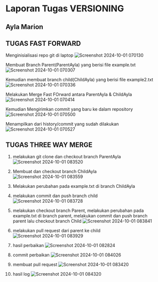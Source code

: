 #  **Laporan Tugas VERSIONING**
## Ayla Marion
## TUGAS FAST FORWARD
Menginisialisasi repo git di laptop
![Screenshot 2024-10-01 070130](https://github.com/user-attachments/assets/aea21d7c-86e2-40e1-b8e8-a899cc63b3f6)

Membuat Branch Parent(ParentAyla) yang berisi file example.txt
![Screenshot 2024-10-01 070307](https://github.com/user-attachments/assets/6548ca02-23a9-4430-8cf8-73b11bc0edae)

Kemudian membuat branch child(ChildAyla) yang berisi file example2.txt
![Screenshot 2024-10-01 070336](https://github.com/user-attachments/assets/b6b12f3d-6ffa-403d-b549-078809bacdf2)

Melakukan Merge Fast FOrward antara ParentAyla & ChildAyla
![Screenshot 2024-10-01 070414](https://github.com/user-attachments/assets/a77e2b55-f383-4ea9-8249-410eddf45de6)

Kemudian Mengirimkan commit yang baru ke dalam repository
![Screenshot 2024-10-01 070500](https://github.com/user-attachments/assets/3243c6ba-c7b7-43e9-9783-c378e08127a6)

Menampilkan dari history/commit yang sudah dilakukan
![Screenshot 2024-10-01 070527](https://github.com/user-attachments/assets/449f76d3-c3a4-495d-ac2a-305c7209e83e)


## TUGAS THREE WAY MERGE
1.  melakukan git clone dan checkout branch ParentAyla
![Screenshot 2024-10-01 083520](https://github.com/user-attachments/assets/11c9cc33-ee88-400b-888d-72bbeccca12b)
2. Membuat dan checkout branch ChildAyla
![Screenshot 2024-10-01 083559](https://github.com/user-attachments/assets/92001acf-3231-4276-9f6b-4d90a9a8d614)
3. Melakukan perubahan pada example.txt di branch ChildAyla

4. melakukan commit dan push branch child
![Screenshot 2024-10-01 083728](https://github.com/user-attachments/assets/8b32eb4a-ba85-41d8-abf2-2d67d2fb4735)
5. melakukan checkout branch Parent, melakukan perubahan pada example.txt di branch parent, melakukan commit dan push branch parent lalu checkout branch Child
![Screenshot 2024-10-01 083841](https://github.com/user-attachments/assets/bfe2bc5f-0949-4b6d-98ea-1543a8ff30c6)

6. melakukan pull request dari parent ke child
![Screenshot 2024-10-01 083929](https://github.com/user-attachments/assets/7dfd2a56-8976-4e90-8f42-59c4ad773970)
7. hasil perbaikan
![Screenshot 2024-10-01 082824](https://github.com/user-attachments/assets/fb3c73fb-e4e7-4df8-b289-2e23eaa55136)
8. commit perbaikan
![Screenshot 2024-10-01 084026](https://github.com/user-attachments/assets/9b8aa67c-3fdd-4dfe-800b-43425526fe67)
9. membuat pull request
![Screenshot 2024-10-01 083420](https://github.com/user-attachments/assets/6e260e2d-6635-4c6a-adf7-84926f1a8bb2)
10. hasil log
![Screenshot 2024-10-01 084320](https://github.com/user-attachments/assets/ebae226a-e25d-4695-872d-cc08863c1aed)

